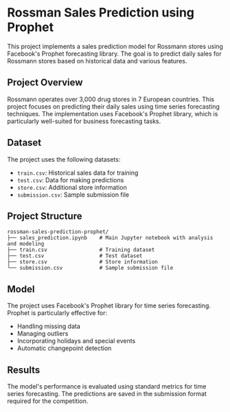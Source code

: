 # Rossman Sales Prediction using Prophet

This project implements a sales prediction model for Rossmann stores using Facebook's Prophet forecasting library. The goal is to predict daily sales for Rossmann stores based on historical data and various features.

## Project Overview

Rossmann operates over 3,000 drug stores in 7 European countries. This project focuses on predicting their daily sales using time series forecasting techniques. The implementation uses Facebook's Prophet library, which is particularly well-suited for business forecasting tasks.

## Dataset

The project uses the following datasets:
- `train.csv`: Historical sales data for training
- `test.csv`: Data for making predictions
- `store.csv`: Additional store information
- `submission.csv`: Sample submission file

## Project Structure

```
rossman-sales-prediction-prophet/
├── sales_prediction.ipynb    # Main Jupyter notebook with analysis and modeling
├── train.csv                 # Training dataset
├── test.csv                  # Test dataset
├── store.csv                 # Store information
└── submission.csv            # Sample submission file
```

## Model

The project uses Facebook's Prophet library for time series forecasting. Prophet is particularly effective for:
- Handling missing data
- Managing outliers
- Incorporating holidays and special events
- Automatic changepoint detection

## Results

The model's performance is evaluated using standard metrics for time series forecasting. The predictions are saved in the submission format required for the competition.
